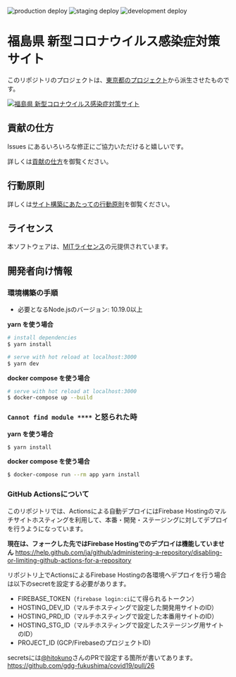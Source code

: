 ![production deploy](https://github.com/gdg-fukushima/covid19/workflows/production%20deploy/badge.svg)
![staging deploy](https://github.com/gdg-fukushima/covid19/workflows/staging%20deploy/badge.svg)
![development deploy](https://github.com/gdg-fukushima/covid19/workflows/development%20deploy/badge.svg)

# 福島県 新型コロナウイルス感染症対策サイト
このリポジトリのプロジェクトは、[東京都のプロジェクト](https://github.com/tokyo-metropolitan-gov/covid19)から派生させたものです。

[![福島県 新型コロナウイルス感染症対策サイト](https://cdn2.dott.dev/ogp2.png)](https://fukushima-covid19.web.app/)

## 貢献の仕方
Issues にあるいろいろな修正にご協力いただけると嬉しいです。

詳しくは[貢献の仕方](./.github/CONTRIBUTING.md)を御覧ください。


## 行動原則
詳しくは[サイト構築にあたっての行動原則](./.github/CODE_OF_CONDUCT.md)を御覧ください。

## ライセンス
本ソフトウェアは、[MITライセンス](./LICENSE.txt)の元提供されています。

## 開発者向け情報

### 環境構築の手順

- 必要となるNode.jsのバージョン: 10.19.0以上

**yarn を使う場合**
```bash
# install dependencies 
$ yarn install

# serve with hot reload at localhost:3000
$ yarn dev
```

**docker compose を使う場合**
```bash
# serve with hot reload at localhost:3000
$ docker-compose up --build
```

### `Cannot find module ****` と怒られた時

**yarn を使う場合**
```bash
$ yarn install
```

**docker compose を使う場合**
```bash
$ docker-compose run --rm app yarn install
```

### GitHub Actionsについて

このリポジトリでは、Actionsによる自動デプロイにはFirebase Hostingのマルチサイトホスティングを利用して、本番・開発・ステージングに対してデプロイを行うようになっています。

**現在は、フォークした先ではFirebase Hostingでのデプロイは機能していません**
https://help.github.com/ja/github/administering-a-repository/disabling-or-limiting-github-actions-for-a-repository

リポジトリ上でActionsによるFirebase Hostingの各環境へデプロイを行う場合は以下のsecretを設定する必要があります。

- FIREBASE_TOKEN（`firebase login:ci`にて得られるトークン）
- HOSTING_DEV_ID（マルチホスティングで設定した開発用サイトのID）
- HOSTING_PRD_ID（マルチホスティングで設定した本番用サイトのID）
- HOSTING_STG_ID（マルチホスティングで設定したステージング用サイトのID）
- PROJECT_ID (GCP/FirebaseのプロジェクトID)

secretsには[@hitokuno](https://github.com/hitokuno)さんのPRで設定する箇所が書いてあります。
https://github.com/gdg-fukushima/covid19/pull/26
